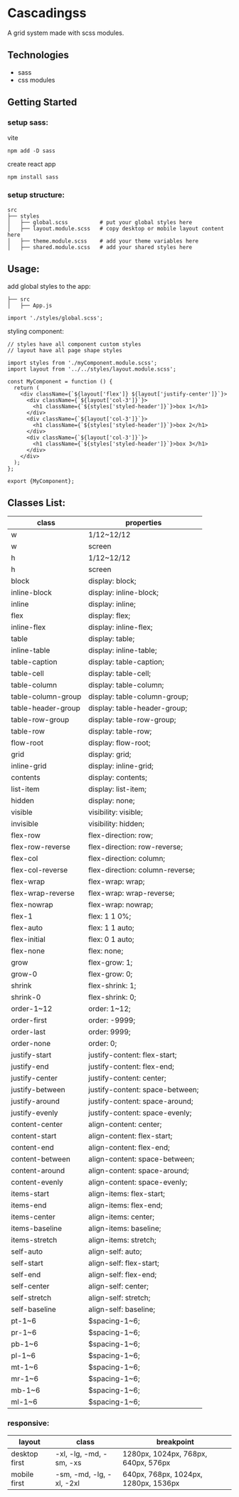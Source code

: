 # Cascadingss

A grid system made with scss modules.

## Technologies
* sass
* css modules

## Getting Started
### setup sass:
vite
```
npm add -D sass
```
create react app
```
npm install sass
```
### setup structure:
```
src
├── styles
│   ├── global.scss          # put your global styles here
│   ├── layout.module.scss   # copy desktop or mobile layout content here
│   ├── theme.module.scss    # add your theme variables here
│   ├── shared.module.scss   # add your shared styles here
```

## Usage:
add global styles to the app:
```
├── src
│   ├── App.js

import './styles/global.scss';
```

styling component:
```
// styles have all component custom styles
// layout have all page shape styles

import styles from './myComponent.module.scss';
import layout from '../../styles/layout.module.scss';

const MyComponent = function () {
  return (
    <div className={`${layout['flex']} ${layout['justify-center']}`}>
      <div className={`${layout['col-3']}`}>
        <h1 className={`${styles['styled-header']}`}>box 1</h1>
      </div>
      <div className={`${layout['col-3']}`}>
        <h1 className={`${styles['styled-header']}`}>box 2</h1>
      </div>
      <div className={`${layout['col-3']}`}>
        <h1 className={`${styles['styled-header']}`}>box 3</h1>
      </div>
    </div>
  );
};

export {MyComponent};
```

## Classes List:
| class | properties |
|-------|------------|
| w | 1/12~12/12 | width: 8.333333%~100%;|
| w | screen | width: 100vw;|
| h | 1/12~12/12 | height: 8.333333%~100%;|
| h | screen | height: 100vh;|
| block | display: block;|
| inline-block | display: inline-block;|
| inline | display: inline;|
| flex | display: flex;|
| inline-flex | display: inline-flex;|
| table | display: table;|
| inline-table | display: inline-table;|
| table-caption | display: table-caption;|
| table-cell | display: table-cell;|
| table-column | display: table-column;|
| table-column-group | display: table-column-group;|
| table-header-group | display: table-header-group;|
| table-row-group | display: table-row-group;|
| table-row | display: table-row;|
| flow-root | display: flow-root;|
| grid | display: grid;|
| inline-grid | display: inline-grid;|
| contents | display: contents;|
| list-item | display: list-item;|
| hidden | display: none;|
| visible | visibility: visible;|
| invisible | visibility: hidden;|
| flex-row | flex-direction: row;|
| flex-row-reverse | flex-direction: row-reverse;|
| flex-col | flex-direction: column;|
| flex-col-reverse | flex-direction: column-reverse;|
| flex-wrap | flex-wrap: wrap;|
| flex-wrap-reverse | flex-wrap: wrap-reverse;|
| flex-nowrap | flex-wrap: nowrap;|
| flex-1  | flex: 1 1 0%;|
| flex-auto | flex: 1 1 auto;|
| flex-initial | flex: 0 1 auto;|
| flex-none | flex: none;|
| grow | flex-grow: 1;|
| grow-0 | flex-grow: 0;|
| shrink | flex-shrink: 1;|
| shrink-0 | flex-shrink: 0;|
| order-1~12 | order: 1~12;|
| order-first | order: -9999;|
| order-last | order: 9999;|
| order-none | order: 0;|
| justify-start | justify-content: flex-start;|
| justify-end | justify-content: flex-end;|
| justify-center | justify-content: center;|
| justify-between | justify-content: space-between;|
| justify-around | justify-content: space-around;|
| justify-evenly | justify-content: space-evenly;|
| content-center | align-content: center;|
| content-start | align-content: flex-start;|
| content-end | align-content: flex-end;|
| content-between | align-content: space-between;|
| content-around | align-content: space-around;|
| content-evenly | align-content: space-evenly;|
| items-start | align-items: flex-start;|
| items-end | align-items: flex-end;|
| items-center | align-items: center;|
| items-baseline | align-items: baseline;|
| items-stretch | align-items: stretch;|
| self-auto | align-self: auto;|
| self-start | align-self: flex-start;|
| self-end | align-self: flex-end;|
| self-center | align-self: center;|
| self-stretch | align-self: stretch;|
| self-baseline | align-self: baseline;|
| pt-1~6 | $spacing-1~6;|
| pr-1~6 | $spacing-1~6;|
| pb-1~6 | $spacing-1~6;|
| pl-1~6 | $spacing-1~6;|
| mt-1~6 | $spacing-1~6;|
| mr-1~6 | $spacing-1~6;|
| mb-1~6 | $spacing-1~6;|
| ml-1~6 | $spacing-1~6;|

### responsive:
| layout | class | breakpoint |
|------|------|-------|
desktop first | -xl, -lg, -md, -sm, -xs| 1280px, 1024px, 768px, 640px, 576px|
mobile first | -sm, -md, -lg, -xl, -2xl| 640px, 768px, 1024px, 1280px, 1536px|
